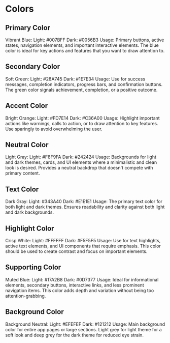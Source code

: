 # Colors

## Primary Color
Vibrant Blue:
Light: #007BFF
Dark: #0056B3
Usage: Primary buttons, active states, navigation elements, and important interactive elements. The blue color is ideal for key actions and features that you want to draw attention to.

## Secondary Color
Soft Green:
Light: #28A745
Dark: #1E7E34
Usage: Use for success messages, completion indicators, progress bars, and confirmation buttons. The green color signals achievement, completion, or a positive outcome.

## Accent Color
Bright Orange:
Light: #FD7E14
Dark: #C36A00
Usage: Highlight important actions like warnings, calls to action, or to draw attention to key features. Use sparingly to avoid overwhelming the user.

## Neutral Color
Light Gray:
Light: #F8F9FA
Dark: #242424
Usage: Backgrounds for light and dark themes, cards, and UI elements where a minimalistic and clean look is desired. Provides a neutral backdrop that doesn't compete with primary content.

## Text Color
Dark Gray:
Light: #343A40
Dark: #E1E1E1
Usage: The primary text color for both light and dark themes. Ensures readability and clarity against both light and dark backgrounds.

## Highlight Color
Crisp White:
Light: #FFFFFF
Dark: #F5F5F5
Usage: Use for text highlights, active text elements, and UI components that require emphasis. This color should be used to create contrast and focus on important elements.

## Supporting Color
Muted Blue:
Light: #17A2B8
Dark: #0D7377
Usage: Ideal for informational elements, secondary buttons, interactive links, and less prominent navigation items. This color adds depth and variation without being too attention-grabbing.

## Background Color
Background Neutral:
Light: #EFEFEF
Dark: #121212
Usage: Main background color for entire app pages or large sections. Light grey for light theme for a soft look and deep grey for the dark theme for reduced eye strain.